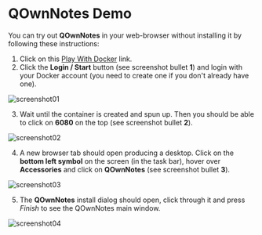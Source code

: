 # QOwnNotes Demo

You can try out **QOwnNotes** in your web-browser without installing it by
following these instructions:

1) Click on this [Play With Docker](https://labs.play-with-docker.com/?stack=https://raw.githubusercontent.com/pbek/docker-desktop/main/examples/docker-compose.play-with-docker.yml&stack_name=desktop) link.
2) Click the **Login / Start** button (see screenshot bullet **1**) and login with your Docker account
   (you need to create one if you don't already have one).

![screenshot01](/img/demo/playwithdocker01.png)

3) Wait until the container is created and spun up. Then you should be able to
   click on **6080** on the top (see screenshot bullet **2**).

![screenshot02](/img/demo/playwithdocker02.png)

4) A new browser tab should open producing a desktop. Click on the **bottom left symbol**
   on the screen (in the task bar), hover over **Accessories** and click on
   **QOwnNotes** (see screenshot bullet **3**).

![screenshot03](/img/demo/playwithdocker03.png)

5) The **QOwnNotes** install dialog should open, click through it and press
   *Finish* to see the QOwnNotes main window.

![screenshot04](/img/demo/playwithdocker04.png)
